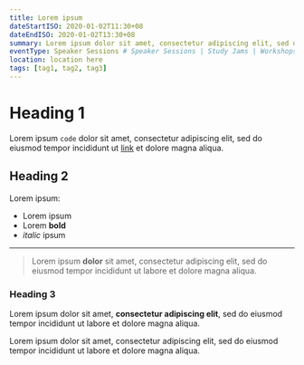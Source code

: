```yaml
---
title: Lorem ipsum
dateStartISO: 2020-01-02T11:30+08
dateEndISO: 2020-01-02T13:30+08
summary: Lorem ipsum dolor sit amet, consectetur adipiscing elit, sed do eiusmod tempor incididunt ut labore et dolore magna aliqua.
eventType: Speaker Sessions # Speaker Sessions | Study Jams | Workshops | Tech Solutions
location: location here
tags: [tag1, tag2, tag3]
---
```

# Heading 1

Lorem ipsum `code` dolor sit amet, consectetur adipiscing elit, sed do eiusmod tempor incididunt ut [link](/) et dolore magna aliqua.

## Heading 2

Lorem ipsum:

- Lorem ipsum
- Lorem **bold**
- *italic* ipsum

---

> Lorem ipsum **dolor** sit amet, consectetur adipiscing elit, sed do eiusmod tempor incididunt ut labore et dolore magna aliqua. 

### Heading 3

Lorem ipsum dolor sit amet, **consectetur adipiscing elit**, sed do eiusmod tempor incididunt ut labore et dolore magna aliqua.

Lorem ipsum dolor sit amet, consectetur adipiscing elit, sed do eiusmod tempor incididunt ut labore et dolore magna aliqua.